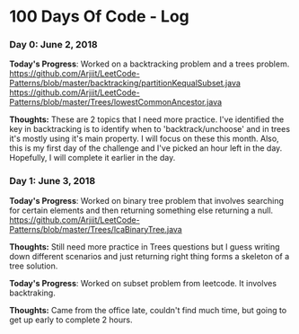 # 100 Days Of Code - Log

### Day 0: June 2, 2018

**Today's Progress**: Worked on a backtracking problem and a trees problem.
https://github.com/Arjiit/LeetCode-Patterns/blob/master/backtracking/partitionKequalSubset.java
https://github.com/Arjiit/LeetCode-Patterns/blob/master/Trees/lowestCommonAncestor.java


**Thoughts:** These are 2 topics that I need more practice. I've identified the key in backtracking is to identify when to 'backtrack/unchoose' and in trees it's mostly using it's main property.  I will focus on these this month. Also, this is my first day of the challenge and I've picked an hour left in the day. Hopefully, I will complete it earlier in the day.

### Day 1: June 3, 2018

**Today's Progress**: Worked on binary tree problem that involves searching for certain elements and then returning something else returning a null.
https://github.com/Arjiit/LeetCode-Patterns/blob/master/Trees/lcaBinaryTree.java


**Thoughts:** Still need more practice in Trees questions but I guess writing down different scenarios and just returning right thing forms a skeleton of a tree solution.

**Today's Progress**: Worked on subset problem from leetcode. It involves backtraking.


**Thoughts:** Came from the office late, couldn't find much time, but going to get up early to complete 2 hours.
